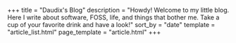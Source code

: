 +++
title = "Daudix's Blog"
description = "Howdy! Welcome to my little blog. Here I write about software, FOSS, life, and things that bother me. Take a cup of your favorite drink and have a look!"
sort_by = "date"
template = "article_list.html"
page_template = "article.html"
+++
